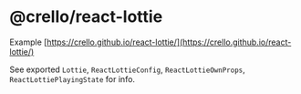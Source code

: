 # @crello/react-lottie

Example [https://crello.github.io/react-lottie/](https://crello.github.io/react-lottie/)

See exported `Lottie`, `ReactLottieConfig`, `ReactLottieOwnProps`, `ReactLottiePlayingState` for info.